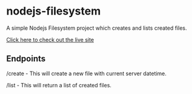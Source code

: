 # nodejs-filesystem
A simple Nodejs Filesystem project which creates and lists created files.

[Click here to check out the live site](https://file-system-project.herokuapp.com/)


## Endpoints
/create -  This will create a new file with current server datetime.

/list - This will return a list of created files.

